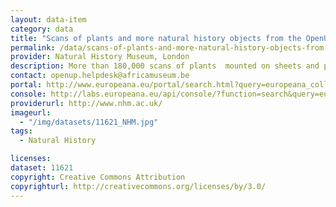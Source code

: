 ```yaml
---
layout: data-item
category: data
title: "Scans of plants and more natural history objects from the OpenUp! project"
permalink: /data/scans-of-plants-and-more-natural-history-objects-from-the-openup-project
provider: Natural History Museum, London
description: More than 180,000 scans of plants  mounted on sheets and photographs of other natural history objects, including molluscs.
contact: openup.helpdesk@africamuseum.be
portal: http://www.europeana.eu/portal/search.html?query=europeana_collectionName%3A11621*&rows=12
console: http://labs.europeana.eu/api/console/?function=search&query=europeana_collectionName%3A11621*&rows=12
providerurl: http://www.nhm.ac.uk/
imageurl:
  - "/img/datasets/11621_NHM.jpg"
tags:
  - Natural History

licenses:
dataset: 11621
copyright: Creative Commons Attribution
copyrighturl: http://creativecommons.org/licenses/by/3.0/
---
```

